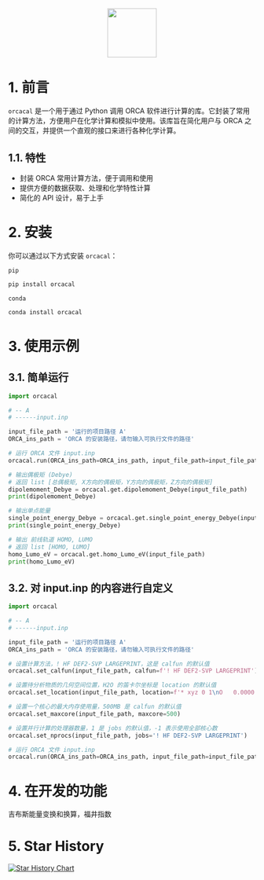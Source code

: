 <h1 align="center">
<img src="https://i.postimg.cc/wjY6JGFL/image.png" width="100">
</h1>

# 1. 前言

`orcacal` 是一个用于通过 Python 调用 ORCA 软件进行计算的库。它封装了常用的计算方法，方便用户在化学计算和模拟中使用。该库旨在简化用户与 ORCA 之间的交互，并提供一个直观的接口来进行各种化学计算。

## 1.1. 特性

- 封装 ORCA 常用计算方法，便于调用和使用
- 提供方便的数据获取、处理和化学特性计算
- 简化的 API 设计，易于上手

# 2. 安装

你可以通过以下方式安装 `orcacal`：

`pip`

```bash
pip install orcacal
```

`conda`

```bash
conda install orcacal
```

# 3. 使用示例

## 3.1. 简单运行

```python
import orcacal

# -- A
# ------input.inp

input_file_path = '运行的项目路径 A'
ORCA_ins_path = 'ORCA 的安装路径，请勿输入可执行文件的路径'

# 运行 ORCA 文件 input.inp
orcacal.run(ORCA_ins_path=ORCA_ins_path, input_file_path=input_file_path)

# 输出偶极矩 (Debye)
# 返回 list [总偶极矩, X方向的偶极矩，Y方向的偶极矩，Z方向的偶极矩]
dipolemoment_Debye = orcacal.get.dipolemoment_Debye(input_file_path)
print(dipolemoment_Debye)

# 输出单点能量
single_point_energy_Debye = orcacal.get.single_point_energy_Debye(input_file_path)
print(single_point_energy_Debye)

# 输出 前线轨道 HOMO, LUMO
# 返回 list [HOMO, LUMO]
homo_Lumo_eV = orcacal.get.homo_Lumo_eV(input_file_path)
print(homo_Lumo_eV)

```

## 3.2. 对 input.inp 的内容进行自定义

```python
import orcacal

# -- A
# ------input.inp

input_file_path = '运行的项目路径 A'
ORCA_ins_path = 'ORCA 的安装路径，请勿输入可执行文件的路径'

# 设置计算方法，! HF DEF2-SVP LARGEPRINT，这是 calfun 的默认值
orcacal.set_calfun(input_file_path, calfun=f'! HF DEF2-SVP LARGEPRINT')

# 设置待分析物质的几何空间位置，H2O 的笛卡尔坐标是 location 的默认值
orcacal.set_location(input_file_path, location=f'* xyz 0 1\nO   0.0000   0.0000   0.0626\nH  -0.7920   0.0000  -0.4973\nH   0.7920   0.0000  -0.4973\n*')

# 设置一个核心的最大内存使用量，500MB 是 calfun 的默认值
orcacal.set_maxcore(input_file_path, maxcore=500)

# 设置并行计算的处理器数量，1 是 jobs 的默认值，-1 表示使用全部核心数
orcacal.set_nprocs(input_file_path, jobs='! HF DEF2-SVP LARGEPRINT')

# 运行 ORCA 文件 input.inp
orcacal.run(ORCA_ins_path=ORCA_ins_path, input_file_path=input_file_path)
```

# 4. 在开发的功能

吉布斯能量变换和换算，福井指数

# 5. Star History

[![Star History Chart](https://api.star-history.com/svg?repos=HTY-DBY/orcacal&type=Date)](https://star-history.com/#HTY-DBY/orcacal&Date)
